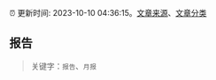 :alarm_clock: 更新时间: 2023-10-10 04:36:15。[文章来源](/README.md)、[文章分类](/TAGS.md)

## 报告


> 关键字：`报告`、`月报`



